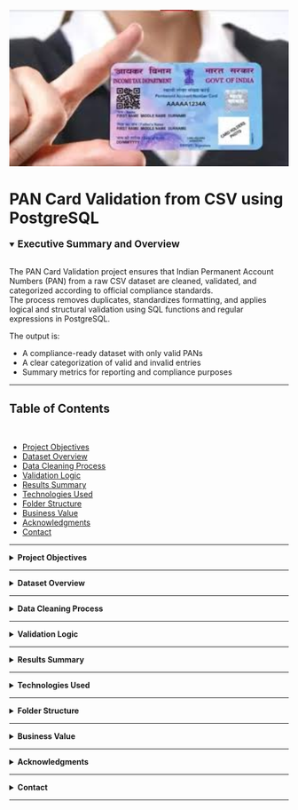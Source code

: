 <p align="center">
  <img src="assets/logo.jpeg" alt="PAN Validation Logo" width="600"/>
</p>

# PAN Card Validation from CSV using PostgreSQL

<details open>
<summary><strong><span style="font-size: 1.25em;">Executive Summary and Overview</span></strong></summary>
<br>

The PAN Card Validation project ensures that Indian Permanent Account Numbers (PAN) from a raw CSV dataset are cleaned, validated, and categorized according to official compliance standards.  
The process removes duplicates, standardizes formatting, and applies logical and structural validation using SQL functions and regular expressions in PostgreSQL.  

The output is:
- A compliance-ready dataset with only valid PANs
- A clear categorization of valid and invalid entries
- Summary metrics for reporting and compliance purposes

</details>

---

## Table of Contents
<br>

- [Project Objectives](#project-objectives)
- [Dataset Overview](#dataset-overview)
- [Data Cleaning Process](#data-cleaning-process)
- [Validation Logic](#validation-logic)
- [Results Summary](#results-summary)
- [Technologies Used](#technologies-used)
- [Folder Structure](#folder-structure)
- [Business Value](#business-value)
- [Acknowledgments](#acknowledgments)
- [Contact](#contact)

---

<details>
<summary id="project-objectives"><strong>Project Objectives</strong></summary>
<br>

- Load and process raw CSV data containing PAN numbers into PostgreSQL.
- Standardize all PAN numbers to uppercase and remove unwanted spaces.
- Remove incomplete or duplicate entries.
- Validate PANs against official format rules and logical constraints.
- Categorize each PAN as **Valid** or **Invalid**.
- Generate summary counts for reporting.

</details>

---

<details>
<summary id="dataset-overview"><strong>Dataset Overview</strong></summary>
<br>

- **Source:** Provided raw CSV file with 10,000 records.
- **Field(s):** Single column containing PAN numbers.
- **Initial Issues Identified:**
  - 965 null or missing values
  - 6 types of duplicates
  - 9 entries with extra spaces
  - 990 entries with lowercase letters

The dataset was imported into a PostgreSQL table named `pan_dataset` for processing.

<p align="center">
  <img src="visuals/P2.png" alt="Datq Cleaning Process" width="600"/>
</p>

</details>

---

<details>
<summary id="data-cleaning-process"><strong>Data Cleaning Process</strong></summary>
<br>

- Removed null and empty PAN entries.
- Trimmed leading/trailing spaces using `TRIM()`.
- Converted all PAN numbers to uppercase with `UPPER()`.
- Removed duplicates using `DISTINCT`.

All cleaning was executed directly within PostgreSQL to ensure consistency and scalability.

<p align="center">
  <img src="visuals/P3.png" alt="Datq Cleaning Process" width="600"/>
</p>

</details>

---

<details>
<summary id="validation-logic"><strong>Validation Logic</strong></summary>
<br>

**PAN Format Rules:**
- Exactly 10 characters long
- Format: `AAAAA9999A` (5 letters, 4 digits, 1 letter)
- No two adjacent characters (letters or digits) can be identical
- First 5 letters must not form a sequence (e.g., `ABCDE` invalid)
- Next 4 digits must not form a sequence (e.g., `1234` invalid)

**Implementation in PostgreSQL:**
- **Regular Expressions** to match the general structure  
- **User-Defined Functions (UDFs):**
  - `check_adjecent_characters()` → detects repeated adjacent characters
  - `has_sequence()` → detects alphabetical or numerical sequences
- **Common Table Expressions (CTEs)** to create:
  - Cleaned dataset
  - Valid PAN subset
  - Final combined table with "Valid" or "Invalid" status

<p align="center">
  <img src="visuals/P4.png" alt="Validation Logic" width="600"/>
</p>

<p align="center">
  <img src="visuals/P5.png" alt="Validation Logic" width="600"/>
</p>

<p align="center">
  <img src="visuals/P6.png" alt="Validation Logic" width="600"/>
</p>

</details>

---

<details>
<summary id="results-summary"><strong>Results Summary</strong></summary>
<br>

| Total Records | Valid PANs | Invalid PANs | Filtered Out |
|--------------:|-----------:|-------------:|-------------:|
| 10,000        | 3,186      | 5,839        | 975          |

<p align="center">
  <img src="visuals/P1.png" alt="PAN Validation Results Visualization" width="600"/>
</p>

</details>

---

<details>
<summary id="technologies-used"><strong>Technologies Used</strong></summary>
<br>

| Tool / Technology  | Purpose                                        |
|--------------------|------------------------------------------------|
| PostgreSQL         | Data loading, cleaning, and validation logic   |
| SQL Functions      | Custom UDFs for pattern and sequence checks    |
| Regular Expressions| Pattern-based PAN structure validation         |
| CSV                | Source data format for raw records             |

</details>

---

<details>
<summary id="folder-structure"><strong>Folder Structure</strong></summary>
<br>

```bash
pan-card-validation-csv-postgresql/
│
├── README.md
│
├── assets/
│   └── logo.jpeg
│
├── data/
│   └── raw_csv_dataset.csv
│
├── documents/
│   └── problem_statement.pdf
│
├── report/
│   └── final_report.docx
│
├── script/
│   └── postgresql_solution_script.sql
│
├── visuals/
│   ├── P1.png
│   ├── P2.png
│   ├── P3.png
│   ├── P4.png
│   ├── P5.png
│   └── P6.png

```
</details>

---

<details> <summary id="business-value"><strong>Business Value</strong></summary>
<br>
  
- Compliance Assurance: Ensures all PANs adhere to official guidelines.

- Data Quality: Removes invalid or suspicious entries before further processing.

- Efficiency: Automates validation, reducing manual verification workload.

- Risk Mitigation: Flags problematic PANs before they cause compliance issues.

</details>

---

<details> <summary id="acknowledgments"><strong>Acknowledgments</strong></summary>
<br>
  
- Dataset provided as part of project requirements.

- PostgreSQL documentation for UDF and regex functions.

</details>

---

<details> <summary id="contact"><strong>Contact</strong></summary>
<br>
  
Author: Rajdeep Ray
Phone: +91 7076918307
Email: rajdeepray.c48.it@gmail.com
GitHub: https://github.com/deadlineZeus
LinkedIn: https://www.linkedin.com/in/rajdeep-ray-3616501b6/

</details>

---
